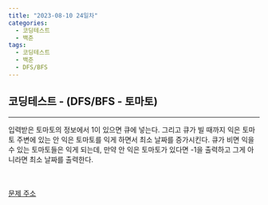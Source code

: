 ```yaml
---
title: "2023-08-10 24일차"
categories:
  - 코딩테스트
  - 백준
tags:
  - 코딩테스트
  - 백준
  - DFS/BFS
---
```

<h2>코딩테스트 - (DFS/BFS - 토마토)</h2>

---
<script src="https://gist.github.com/harimyong/4a1cf18b31cb086349b3ea29d2d38447.js"></script>
<p>입력받은 토마토의 정보에서 1이 있으면 큐에 넣는다. 그리고 큐가 빌 때까지 익은 토마토 주변에 있는 안 익은 토마토를 익게 하면서 최소 날짜를 증가시킨다. 큐가 비면 익을 수 있는 토마토들은 익게 되는데, 만약 안 익은 토마토가 있다면
-1을 출력하고 그게 아니라면 최소 날짜를 출력한다.</p>
<br><br>
<a href="https://www.acmicpc.net/problem/7576">문제 주소<a>
